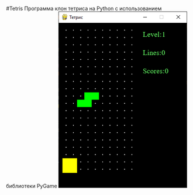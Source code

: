 #Tetris
Программа клон тетриса на Python с использованием библиотеки PyGame
![Image](images/mainscreen.png "Главный экран")




